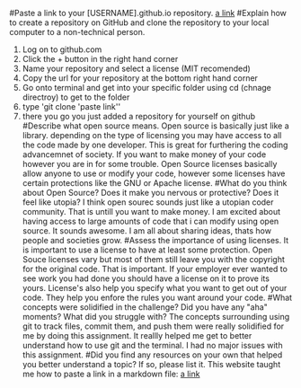 #Paste a link to your [USERNAME].github.io repository.
[a link](https://github.com/Liam-Mackey/Liam-Mackey.github.io/blob/master/index.html)
#Explain how to create a repository on GitHub and clone the repository to your local computer to a non-technical person.
1. Log on to github.com
2. Click the + button in the right hand corner
3. Name your repository and select a license (MIT recomended)
4. Copy the url for your repository at the bottom right hand corner
5. Go onto terminal and get into your specific folder using cd (chnage directroy) to get to the folder
6. type 'git clone 'paste link''
7. there you go you just added a repository for yourself on github
#Describe what open source means.
Open source is basically just like a library. depending on the type of licensing you may have access to all the code made by one developer. This is great for furthering the coding advancemnet of society. If you want to make money of your code however you are in for some trouble. Open Source licenses basically allow anyone to use or modify your code, however some licenses have certain protections like the GNU or Apache license.
#What do you think about Open Source? Does it make you nervous or protective? Does it feel like utopia?
I think open sourec sounds just like a utopian coder community. That is untill you want to make money. I am excited about having access to large amounts of code that i can modify using open source. It sounds awesome. I am all about sharing ideas, thats how people and societies grow.
#Assess the importance of using licenses.
It is important to use a license to have at least some protection. Open Souce licenses vary but most of them still leave you with the copyright for the original code. That is important. If your employer ever wanted to see work you had done you should have a license on it to prove its yours. License's also help you specify what you want to get out of your code. They help you enfore the rules you want around your code.
#What concepts were solidified in the challenge? Did you have any "aha" moments? What did you struggle with?
The concepts surrounding using git to track files, commit them, and push them were really solidified for me by doing this assignment. It reallly helped me get to better understand how to use git and the terminal. I had no major issues with this assignment.
#Did you find any resources on your own that helped you better understand a topic? If so, please list it.
This website taught me how to paste a link in a markdown file:
[a link](http://stackoverflow.com/questions/7653483/github-relative-link-in-markdown-file)